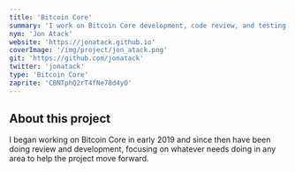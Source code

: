 ```yaml
---
title: 'Bitcoin Core'
summary: 'I work on Bitcoin Core development, code review, and testing.'
nym: 'Jon Atack'
website: 'https://jonatack.github.io'
coverImage: '/img/project/jon_atack.png'
git: 'https://github.com/jonatack'
twitter: 'jonatack'
type: 'Bitcoin Core'
zaprite: 'CBNTphQ2rT4fNe78d4yO'
---
```


## About this project

I began working on Bitcoin Core in early 2019 and since then have been doing review and development, focusing on whatever needs doing in any area to help the project move forward.
